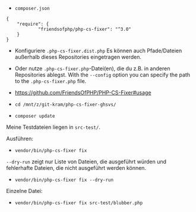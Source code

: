 - `composer.json`

```
{
    "require": {
			"friendsofphp/php-cs-fixer": "^3.0"
    }
}
```

- Konfiguriere `.php-cs-fixer.dist.php`
Es können auch Pfade/Dateien außerhalb dieses Repositories eingetragen werden.

- Oder nutze `.php-cs-fixer.php`-Datei(en), die du z.B. in anderen Repositories ablegst.
With the ``--config`` option you can specify the path to the
``.php-cs-fixer.php`` file.

- https://github.com/FriendsOfPHP/PHP-CS-Fixer#usage


- `cd /mnt/z/git-kram/php-cs-fixer-ghsvs/`
- `composer update`

Meine Testdateien liegen in `src-test/`.

Ausführen:
- `vendor/bin/php-cs-fixer fix`

`--dry-run` zeigt nur Liste von Dateien, die ausgeführt würden und fehlerhafte Dateien, die nicht ausgeführt werden können.
- `vendor/bin/php-cs-fixer fix --dry-run`

Einzelne Datei:
- `vendor/bin/php-cs-fixer fix src-test/blubber.php`
